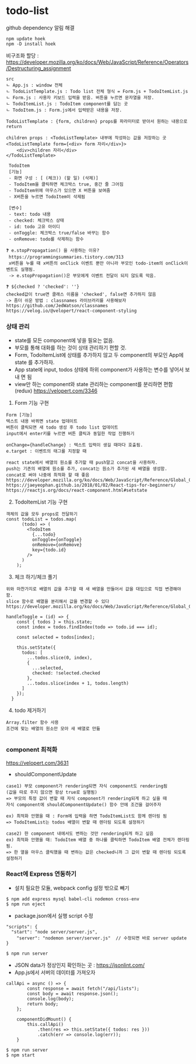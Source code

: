 # todo-list

github dependency 알림 해결

```
npm update hoek
npm -D install hoek
```

비구조화 할당 :
https://developer.mozilla.org/ko/docs/Web/JavaScript/Reference/Operators/Destructuring_assignment

```
src
ㄴ App.js : window 전체
ㄴ TodoListTemplate.js : Todo list 전체 형식 = Form.js + TodoItemList.js
ㄴ Form.js : 사용자 키보드 입력을 받음. 버튼을 누르면 문자열을 저장.
ㄴ TodoItemList.js : TodoItem component를 담는 곳
ㄴ TodoItem.js : Form.js에서 입력받은 내용을 저장.

```

```
TodoListTemplate : {form, children} props를 파라미터로 받아서 원하는 내용으로 return

children props : <TodoListTemplate> 내부에 작성하는 값을 저장하는 곳
<TodoListTemplate form={<div> form 자리</div>}>
    <div>children 자리</div>
</TodoListTemplate>
```

```
 TodoItem
 [기능]
 - 화면 구성 : [ (체크)) (할 일) (삭제)]
 - TodoItem을 클릭하면 체크박스 true, 중간 줄 그어짐
 - TodoItem위에 마우스가 있으면 X 버튼을 보여줌
 - X버튼을 누르면 TodoItem이 삭제됨

 [변수]
 - text: todo 내용
 - checked: 체크박스 상태
 - id: todo 고유 아이디
 - onToggle: 체크박스 true/false 바꾸는 함수
 - onRemove: todo를 삭제하는 함수

❓ e.stopPropagation() 을 사용하는 이유?
 https://programmingsummaries.tistory.com/313
 x버튼을 누를 때 x버튼의 onClick 이벤트 뿐만 아니라 부모인 todo-item의 onClick이벤트도 실행됨.
 -> e.stopPropagation()은 부모에게 이벤트 전달이 되지 않도록 막음.

❓ ${checked ? 'checked': ''}
checked값이 true면 클래스 이름을 'checked', false면 추가하지 않음
-> 좀더 쉬운 방법 : classnames 라이브러리를 사용해보자
https://github.com/JedWatson/classnames
https://velog.io/@velopert/react-component-styling

```

### 상태 관리

-   state를 모든 component에 넣을 필요는 없음.
-   부모를 통해 대화를 하는 것이 상태 관리하기 편할 것.
-   Form, TodoItemList에 상태를 추가하지 않고 두 component의 부모인 App에 state
    를 추가하자.
-   App state에 input, todos 상태에 하위 component가 사용하는 변수를 넣어서 보내
    면 됨
-   view만 하는 component와 state 관리하는 component를 분리하면 편함(redux)
    https://velopert.com/3346

1. Form 기능 구현

```
Form [기능]
텍스트 내용 바뀌면 state 업데이트
버튼이 클릭되면 새 todo 생성 후 todo list 업데이트
input에서 enter키를 누르면 버튼 클릭과 동일한 작업 진행하기

onChange={handleChange} : 텍스트 입력이 생길 때마다 호출됨.
e.target : 이벤트의 태그를 지정할 때

react state에서 배열의 원소를 추가할 때 push말고 concat을 사용하자.
push는 기존의 배열에 원소를 추가, concat는 원소가 추가된 새 배열을 생성함.
concat로 써야 나중에 최적화 할 때 좋음
https://developer.mozilla.org/ko/docs/Web/JavaScript/Reference/Global_Objects/Array/concat
https://jaeyeophan.github.io/2018/01/02/React-tips-for-beginners/
https://reactjs.org/docs/react-component.html#setstate
```

2. TodoItemList 기능 구현

```
객체의 값을 모두 props로 전달하기
const todoList = todos.map(
      (todo) => (
        <TodoItem
          {...todo}
          onToggle={onToggle}
          onRemove={onRemove}
          key={todo.id}
        />
      )
    );

```

3. 체크 하기/체크 풀기

```
위와 마찬가지로 배열의 값을 추가할 때 새 배열을 만들어서 값을 대입으로 직접 변경해야 함.
slice 함수로 배열을 분리해서 값을 변경할 수 있다
https://developer.mozilla.org/ko/docs/Web/JavaScript/Reference/Global_Objects/Array/slice

handleToggle = (id) => {
    const { todos } = this.state;
    const index = todos.findIndex(todo => todo.id === id);

    const selected = todos[index];

    this.setState({
      todos: [
        ...todos.slice(0, index),
        {
          ...selected,
          checked: !selected.checked
        },
        ...todos.slice(index + 1, todos.length)
      ]
    });
  }

```

4. todo 제거하기

```
Array.filter 함수 사용
조건에 맞는 배열의 원소만 모아 새 배열로 만듦


```

### component 최적화

https://velopert.com/3631

-   shouldComponentUpdate

```
case1) 부모 component가 rendering되면 자식 component도 rendering됨
(값을 따로 주지 않으면 항상 true로 실행됨)
=> 부모의 특정 값이 변할 때 자식 component가 rendering되게 하고 싶을 때
자식 component에 shouldComponentUpdate() 함수 안에 조건을 걸어주자

ex) 최적화 안했을 때 : Form에 입력을 하면 TodoItemList도 함께 렌더링 됨
=> TodoItemList는 todos 배열이 변할 때 렌더링 되도록 설정하기

case2) 한 component 내에서도 변하는 것만 rendering되게 하고 싶음
ex) 최적화 안했을 때: TodoItem 배열 중 하나를 클릭하면 TodoItem 배열 전체가 렌더링 됨.
=> 한 열을 마우스 클릭했을 때 변하는 값은 checked니까 그 값이 변할 때 렌더링 되도록 설정하기

```

### React에 Express 연동하기

-   설치 필요한 모듈, webpack config 설정 밖으로 빼기

```
$ npm add express mysql babel-cli nodemon cross-env
$ npm run eject
```

-   package.json에서 실행 script 수정

```
"scripts": {
  "start": "node server/server.js",
	"server": "nodemon server/server.js"  // 수정되면 바로 server update
}

$ npm run server
```

-   JSON data가 정상인지 확인하는 곳 : https://jsonlint.com/
-   App.js에서 서버의 데이터를 가져오자

```
callApi = async () => {
		const response = await fetch("/api/lists");
		const body = await response.json();
		console.log(body);
		return body;
	};

	componentDidMount() {
		this.callApi()
			.then(res => this.setState({ todos: res }))
			.catch(err => console.log(err));
	}

$ npm run server
$ npm start
```
